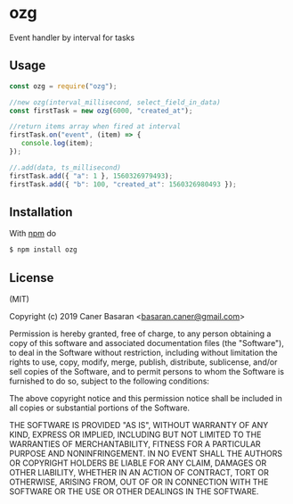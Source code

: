 # ozg

Event handler by interval for tasks

## Usage
```js
const ozg = require("ozg");

//new ozg(interval_millisecond, select_field_in_data)
const firstTask = new ozg(6000, "created_at");

//return items array when fired at interval
firstTask.on("event", (item) => {
   console.log(item);
});

//.add(data, ts_millisecond)
firstTask.add({ "a": 1 }, 1560326979493);
firstTask.add({ "b": 100, "created_at": 1560326980493 });
```

## Installation

With [npm](http://npmjs.org) do

```bash
$ npm install ozg
```

## License

(MIT)

Copyright (c) 2019 Caner Basaran &lt;basaran.caner@gmail.com&gt;

Permission is hereby granted, free of charge, to any person obtaining a copy of
this software and associated documentation files (the "Software"), to deal in
the Software without restriction, including without limitation the rights to
use, copy, modify, merge, publish, distribute, sublicense, and/or sell copies
of the Software, and to permit persons to whom the Software is furnished to do
so, subject to the following conditions:

The above copyright notice and this permission notice shall be included in all
copies or substantial portions of the Software.

THE SOFTWARE IS PROVIDED "AS IS", WITHOUT WARRANTY OF ANY KIND, EXPRESS OR
IMPLIED, INCLUDING BUT NOT LIMITED TO THE WARRANTIES OF MERCHANTABILITY,
FITNESS FOR A PARTICULAR PURPOSE AND NONINFRINGEMENT. IN NO EVENT SHALL THE
AUTHORS OR COPYRIGHT HOLDERS BE LIABLE FOR ANY CLAIM, DAMAGES OR OTHER
LIABILITY, WHETHER IN AN ACTION OF CONTRACT, TORT OR OTHERWISE, ARISING FROM,
OUT OF OR IN CONNECTION WITH THE SOFTWARE OR THE USE OR OTHER DEALINGS IN THE
SOFTWARE.
